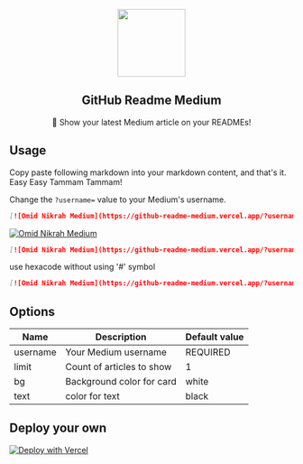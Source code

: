 <p align="center">
  <img width="120px" src="https://raw.githubusercontent.com/omidnikrah/github-readme-medium/master/medium.png" />
  <h2 align="center">GitHub Readme Medium</h2>
  <p align="center">📖 Show your latest Medium article on your READMEs!</p>
</p>

## Usage

Copy paste following markdown into your markdown content, and that's it. Easy Easy Tammam Tammam!

Change the `?username=` value to your Medium's username.

```md
[![Omid Nikrah Medium](https://github-readme-medium.vercel.app/?username=omidnikrah)](https://medium.com/@omidnikrah)
```

[![Omid Nikrah Medium](https://github-readme-medium.vercel.app/?username=omidnikrah)](https://medium.com/@omidnikrah)


```md
[![Omid Nikrah Medium](https://github-readme-medium.vercel.app/?username=omidnikrah&limit=2&bg=red&text=green)](https://medium.com/@omidnikrah)
```

use hexacode without using '#' symbol

```md
[![Omid Nikrah Medium](https://github-readme-medium.vercel.app/?username=omidnikrah&limit=2&bg=222f2e&text=ff0000)](https://medium.com/@omidnikrah)
```

## Options
|    Name    |           Description           |        Default value       |
| ---------- | ------------------------------- | -------------------------- |
| username   | Your Medium username            | REQUIRED                   |
| limit      | Count of articles to show       | 1                          |
| bg         | Background color for card       | white                      |
| text       | color for text                  | black                      |



## Deploy your own
[![Deploy with Vercel](https://vercel.com/button)](https://vercel.com/import/git?s=https://github.com/omidnikrah/github-readme-medium)

